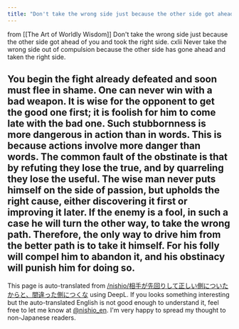 ```yaml
---
title: "Don't take the wrong side just because the other side got ahead of you and took the right side."
---
```


from [[The Art of Worldly Wisdom]]
Don't take the wrong side just because the other side got ahead of you and took the right side.
cxlii
Never take the wrong side out of compulsion because the other side has gone ahead and taken the right side.

You begin the fight already defeated and soon must flee in shame. One can never win with a bad weapon. It is wise for the opponent to get the good one first; it is foolish for him to come late with the bad one. Such stubbornness is more dangerous in action than in words. This is because actions involve more danger than words. The common fault of the obstinate is that by refuting they lose the true, and by quarreling they lose the useful. The wise man never puts himself on the side of passion, but upholds the right cause, either discovering it first or improving it later. If the enemy is a fool, in such a case he will turn the other way, to take the wrong path. Therefore, the only way to drive him from the better path is to take it himself. For his folly will compel him to abandon it, and his obstinacy will punish him for doing so.
---
This page is auto-translated from [/nishio/相手が先回りして正しい側についたからと、間違った側につくな](https://scrapbox.io/nishio/相手が先回りして正しい側についたからと、間違った側につくな) using DeepL. If you looks something interesting but the auto-translated English is not good enough to understand it, feel free to let me know at [@nishio_en](https://twitter.com/nishio_en). I'm very happy to spread my thought to non-Japanese readers.